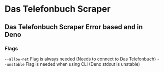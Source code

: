 # Das Telefonbuch Scraper

## Das Telefonbuch Scraper Error based and in Deno

### Flags

`--allow-net` Flag is always needed (Needs to connect to Das Telefonbuch)
`--unstable` Flag is needed when using CLI (Deno stdout is unstable)
